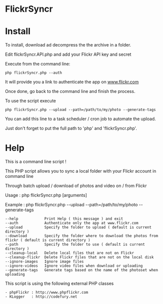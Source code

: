 FlickrSyncr
===========

Install
=======

To install, download ad decompress the the archive in a folder.

Edit flickrSyncr.API.php and add your Flickr API key and secret

Execute from the command line:

    php flickrSyncr.php --auth

It will provide you a link to authenticate the app on www.flickr.com

Once done, go back to the command line and finish the process.

To use the script execute

    php flickrSyncr.php --upload --path=/path/to/my/photo --generate-tags

You can add this line to a task scheduler / cron job to automate the upload.

Just don't forget to put the full path to 'php' and 'flickrSyncr.php'.

Help
====

This is a command line script !

This PHP script allows you to sync a local folder with your Flickr account in command line

Through batch upload / download of photos and video on / from Flickr

Usage   : php flickrSyncr.php [arguments]

Example : php flickrSyncr.php --upload --path=/path/to/my/photo --generate-tags

    --help            Print Help ( this message ) and exit
    --auth			  Authenticate only the app at www.flickr.com
    --upload          Specify the folder to upload ( default is current directory )
    --download        Specify the folder where to download the photos from flickr ( default is current directory )
    --path            Specify the folder to use ( default is current directory )
    --cleanup-local   Delete local files that are not on Flickr
    --cleanup-flickr  Delete Flickr files that are not on the local disk
    --ignore-images   Ignore image files
    --ignore-videos   Ignore video files when download or uploading
    --generate-tags   Generate tags based on the name of the photoset when uploading


This script is using the following external PHP classes

    - phpFlickr : http://www.phpflickr.com
    - KLogger   : http://codefury.net
